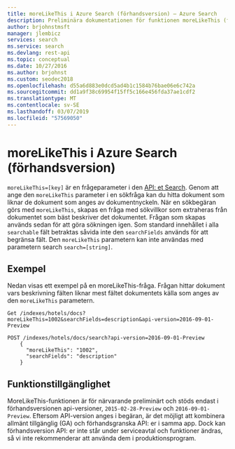 ```yaml
---
title: moreLikeThis i Azure Search (förhandsversion) – Azure Search
description: Preliminära dokumentationen för funktionen moreLikeThis (förhandsversion) visas i Azure Search REST API.
author: brjohnstmsft
manager: jlembicz
services: search
ms.service: search
ms.devlang: rest-api
ms.topic: conceptual
ms.date: 10/27/2016
ms.author: brjohnst
ms.custom: seodec2018
ms.openlocfilehash: d55a6d883e0dcd5ad4b1c1584b76bae06e6c742a
ms.sourcegitcommit: dd1a9f38c69954f15ff5c166e456fda37ae1cdf2
ms.translationtype: MT
ms.contentlocale: sv-SE
ms.lasthandoff: 03/07/2019
ms.locfileid: "57569050"
---
```

# <a name="morelikethis-in-azure-search-preview"></a>moreLikeThis i Azure Search (förhandsversion)

`moreLikeThis=[key]` är en frågeparameter i den [API: et Search](https://docs.microsoft.com/rest/api/searchservice/search-documents). Genom att ange den `moreLikeThis` parameter i en sökfråga kan du hitta dokument som liknar de dokument som anges av dokumentnyckeln. När en sökbegäran görs med `moreLikeThis`, skapas en fråga med sökvillkor som extraheras från dokumentet som bäst beskriver det dokumentet. Frågan som skapas används sedan för att göra sökningen igen. Som standard innehållet i alla `searchable` fält betraktas såvida inte den `searchFields` används för att begränsa fält. Den `moreLikeThis` parametern kan inte användas med parametern search `search=[string]`.

## <a name="examples"></a>Exempel 

Nedan visas ett exempel på en moreLikeThis-fråga. Frågan hittar dokument vars beskrivning fälten liknar mest fältet dokumentets källa som anges av den `moreLikeThis` parametern.

```
Get /indexes/hotels/docs?moreLikeThis=1002&searchFields=description&api-version=2016-09-01-Preview
```

```
POST /indexes/hotels/docs/search?api-version=2016-09-01-Preview
    {
      "moreLikeThis": "1002",
      "searchFields": "description"
    }
```

## <a name="feature-availability"></a>Funktionstillgänglighet

MoreLikeThis-funktionen är för närvarande preliminärt och stöds endast i förhandsversionen api-versioner, `2015-02-28-Preview` och `2016-09-01-Preview`. Eftersom API-version anges i begäran, är det möjligt att kombinera allmänt tillgänglig (GA) och förhandsgranska API: er i samma app. Dock kan förhandsversion API: er inte står under serviceavtal och funktioner ändras, så vi inte rekommenderar att använda dem i produktionsprogram.
